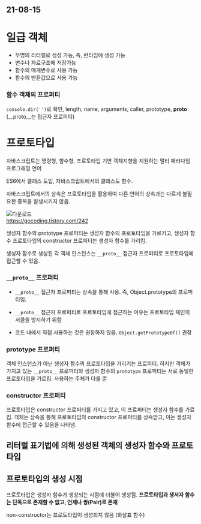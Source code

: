 
## 21-08-15

# 일급 객체
- 무명의 리터럴로 생성 가능, 즉, 런타임에 생성 가능
- 변수나 자료구조에 저장가능
- 함수의 매개변수로 사용 가능
- 함수의 반환값으로 사용 가능

### 함수 객체의 프로퍼티
`console.dir('')`로 확인, length, name, arguments, caller, prototype, __proto__ (__proto__는 접근자 프로퍼티)

# 프로토타입
자바스크립트는 명령형, 함수형, 프로토타입 기반 객체지향을 지원하는 멀티 패러다임 프로그래밍 언어

ES6에서 클래스 도입, 자바스크립트에서의 클래스도 함수.

자바스크립트에서의 상속은 프로토타입을 활용하여 다른 언어의 상속과는 다르게 불필요한 중복을 발생시키지 않음.

![다운로드](https://user-images.githubusercontent.com/15135565/129480603-a10ef8db-2638-463b-ab13-899432b3af40.png)  
https://gocoding.tistory.com/242

생성자 함수의 prototype 프로퍼티는 생성자 함수의 프로토타입을 가르키고,
생성자 함수 프로토타입의 constructor 프로퍼티는 생성자 함수를 가리킴.


생성자 함수로 생성된 각 객체 인스턴스는 `__proto__` 접근자 프로퍼티로 프로토타입에 접근할 수 있음.

### `__proto__` 프로퍼티

- `__proto__` 접근자 프로퍼티는 상속을 통해 사용. 즉, Object.prototype의 프로퍼티임.
- `__proto__` 접근자 프로퍼티로 프로토타입에 접근하는 이유는 프로토타입 체인의 서클을 방지하기 위함

- 코드 내에서 직접 사용하는 것은 권장하지 않음. `Object.getPrototypeOf()` 권장

### prototype 프로퍼티

객체 인스턴스가 아닌 생성자 함수의 프로토타입을 가리키는 프로퍼티.
하지만 객체가 가지고 있는 `__proto__` 프로퍼티와 생성자 함수의 `prototype` 프로퍼티는 서로 동일한 프로토타입을 가르킴. 사용하는 주체가 다를 뿐


### constructor 프로퍼티
프로토타입은 constructor 프로퍼티를 가지고 있고, 이 프로퍼티는 생성자 함수를 가르킴.
객체는 상속을 통해 프로토타입의 constructor 프로퍼티를 상속받고, 이는 생성자 함수에 접근할 수 있음을 나타냄.


## 리터럴 표기법에 의해 생성된 객체의 생성자 함수와 프로토 타입

## 프로토타입의 생성 시점
프로토타입은 생성자 함수가 생성되는 시점에 더불어 생성됨. **프로토타입과 생서자 함수는 단독으로 존재할 수 없고, 언제나 쌍(Pair)로 존재**

non-constructor는 프로토타입이 생성되지 않음 (화살표 함수)
